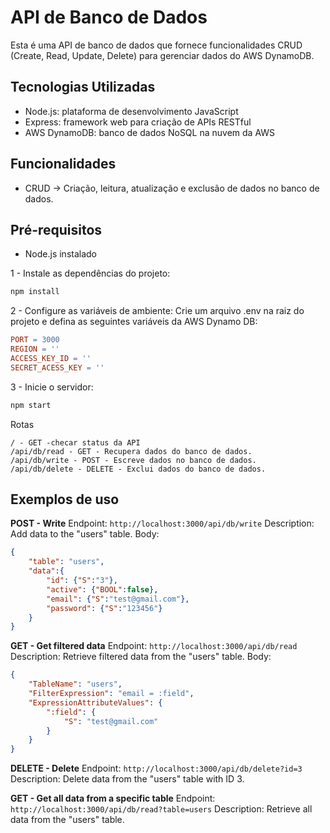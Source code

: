 # API de Banco de Dados

Esta é uma API de banco de dados que fornece funcionalidades CRUD (Create, Read, Update, Delete) para gerenciar dados do AWS DynamoDB. 

## Tecnologias Utilizadas

- Node.js: plataforma de desenvolvimento JavaScript
- Express: framework web para criação de APIs RESTful
- AWS DynamoDB: banco de dados NoSQL na nuvem da AWS

## Funcionalidades

- CRUD -> Criação, leitura, atualização e exclusão de dados no banco de dados.

## Pré-requisitos

- Node.js instalado

1 - Instale as dependências do projeto:
```bash
npm install
```

2 - Configure as variáveis de ambiente:
Crie um arquivo .env na raiz do projeto e defina as seguintes variáveis da AWS Dynamo DB:

```makefile
PORT = 3000
REGION = ''
ACCESS_KEY_ID = ''
SECRET_ACESS_KEY = ''
```
3 - Inicie o servidor:
```bash
npm start
```
Rotas
```
/ - GET -checar status da API
/api/db/read - GET - Recupera dados do banco de dados.
/api/db/write - POST - Escreve dados no banco de dados.
/api/db/delete - DELETE - Exclui dados do banco de dados.
```


## Exemplos de uso
**POST - Write**
Endpoint: `http://localhost:3000/api/db/write`
Description: Add data to the "users" table.
Body:
```json
{
    "table": "users",
    "data":{
        "id": {"S":"3"},
        "active": {"BOOL":false},
        "email": {"S":"test@gmail.com"},
        "password": {"S":"123456"}
    }
}
```

**GET - Get filtered data**
Endpoint: `http://localhost:3000/api/db/read`
Description: Retrieve filtered data from the "users" table.
Body:
```json
{
    "TableName": "users",
    "FilterExpression": "email = :field",
    "ExpressionAttributeValues": {
        ":field": {
            "S": "test@gmail.com"
        }
    }
}
```

**DELETE - Delete**
Endpoint: `http://localhost:3000/api/db/delete?id=3`
Description: Delete data from the "users" table with ID 3.

**GET - Get all data from a specific table**
Endpoint: `http://localhost:3000/api/db/read?table=users`
Description: Retrieve all data from the "users" table.